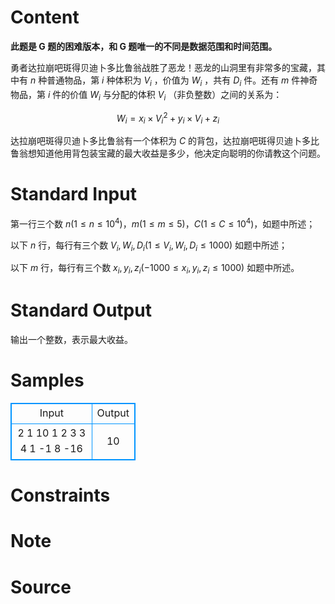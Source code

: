 
# Content

**此题是 G 题的困难版本，和 G 题唯一的不同是数据范围和时间范围。**

勇者达拉崩吧斑得贝迪卜多比鲁翁战胜了恶龙！恶龙的山洞里有非常多的宝藏，其中有 $n$ 种普通物品，第 $i$ 种体积为 $V_i$ ，价值为 $W_i$ ，共有 $D_i$ 件。还有 $m$ 件神奇物品，第 $i$ 件的价值 $W_i$ 与分配的体积 $V_i$ （非负整数）之间的关系为：

$$
W_i = x_i \times V_i^2 + y_i \times V_i + z_i
$$

达拉崩吧斑得贝迪卜多比鲁翁有一个体积为 $C$ 的背包，达拉崩吧斑得贝迪卜多比鲁翁想知道他用背包装宝藏的最大收益是多少，他决定向聪明的你请教这个问题。

# Standard Input

第一行三个数 $n(1 \le n \le 10^4)$，$m (1\le m \le 5)$，$C(1\le C\le 10^4)$，如题中所述；

以下 $n$ 行，每行有三个数 $V_i,W_i, D_i(1\le V_i,W_i, D_i \le 1000)$ 如题中所述；

以下 $m$ 行，每行有三个数 $x_i, y_i, z_i(-1000\le x_i, y_i, z_i \le 1000)$ 如题中所述。

# Standard Output

输出一个整数，表示最大收益。

# Samples

<style>
        table,table tr th, table tr td { border:1px solid #0094ff; }
        table { width: 200px; min-height: 25px; line-height: 25px; text-align: center; border-collapse: collapse;}   
    </style>
<table>
	<tr>
		<td>Input</td>
		<td>Output</td>
	</tr>
<tr><td>2 1 10
1 2 3
3 4 1
-1 8 -16</td><td>10</td></tr></table>


# Constraints



# Note



# Source


